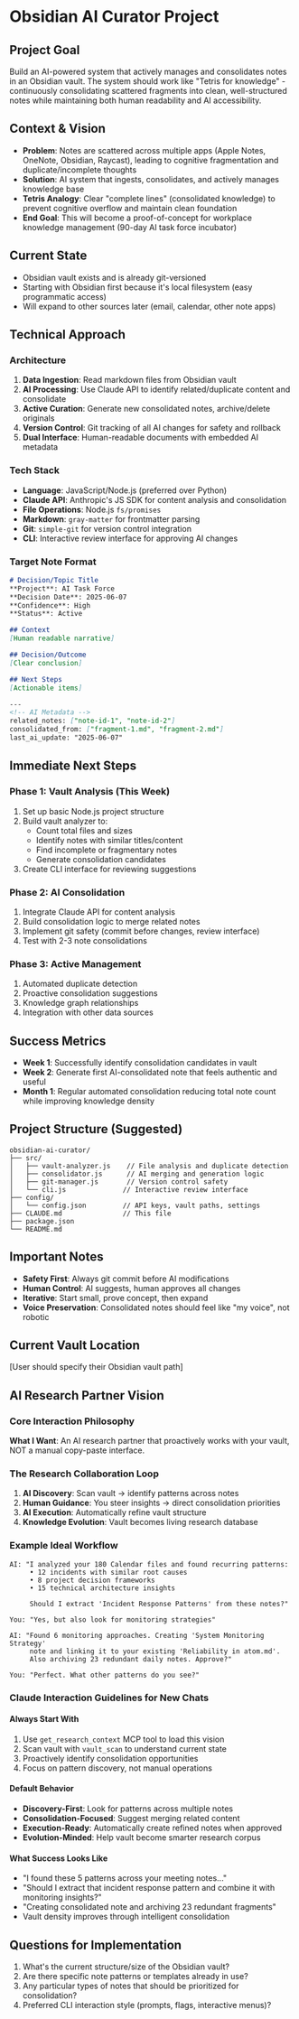 # Obsidian AI Curator Project

## Project Goal
Build an AI-powered system that actively manages and consolidates notes in an Obsidian vault. The system should work like "Tetris for knowledge" - continuously consolidating scattered fragments into clean, well-structured notes while maintaining both human readability and AI accessibility.

## Context & Vision
- **Problem**: Notes are scattered across multiple apps (Apple Notes, OneNote, Obsidian, Raycast), leading to cognitive fragmentation and duplicate/incomplete thoughts
- **Solution**: AI system that ingests, consolidates, and actively manages knowledge base
- **Tetris Analogy**: Clear "complete lines" (consolidated knowledge) to prevent cognitive overflow and maintain clean foundation
- **End Goal**: This will become a proof-of-concept for workplace knowledge management (90-day AI task force incubator)

## Current State
- Obsidian vault exists and is already git-versioned
- Starting with Obsidian first because it's local filesystem (easy programmatic access)
- Will expand to other sources later (email, calendar, other note apps)

## Technical Approach

### Architecture
1. **Data Ingestion**: Read markdown files from Obsidian vault
2. **AI Processing**: Use Claude API to identify related/duplicate content and consolidate
3. **Active Curation**: Generate new consolidated notes, archive/delete originals
4. **Version Control**: Git tracking of all AI changes for safety and rollback
5. **Dual Interface**: Human-readable documents with embedded AI metadata

### Tech Stack
- **Language**: JavaScript/Node.js (preferred over Python)
- **Claude API**: Anthropic's JS SDK for content analysis and consolidation
- **File Operations**: Node.js `fs/promises`
- **Markdown**: `gray-matter` for frontmatter parsing
- **Git**: `simple-git` for version control integration
- **CLI**: Interactive review interface for approving AI changes

### Target Note Format
```markdown
# Decision/Topic Title
**Project**: AI Task Force
**Decision Date**: 2025-06-07
**Confidence**: High
**Status**: Active

## Context
[Human readable narrative]

## Decision/Outcome
[Clear conclusion]

## Next Steps
[Actionable items]

---
<!-- AI Metadata -->
related_notes: ["note-id-1", "note-id-2"]
consolidated_from: ["fragment-1.md", "fragment-2.md"]
last_ai_update: "2025-06-07"
```

## Immediate Next Steps

### Phase 1: Vault Analysis (This Week)
1. Set up basic Node.js project structure
2. Build vault analyzer to:
   - Count total files and sizes
   - Identify notes with similar titles/content
   - Find incomplete or fragmentary notes
   - Generate consolidation candidates
3. Create CLI interface for reviewing suggestions

### Phase 2: AI Consolidation
1. Integrate Claude API for content analysis
2. Build consolidation logic to merge related notes
3. Implement git safety (commit before changes, review interface)
4. Test with 2-3 note consolidations

### Phase 3: Active Management
1. Automated duplicate detection
2. Proactive consolidation suggestions
3. Knowledge graph relationships
4. Integration with other data sources

## Success Metrics
- **Week 1**: Successfully identify consolidation candidates in vault
- **Week 2**: Generate first AI-consolidated note that feels authentic and useful
- **Month 1**: Regular automated consolidation reducing total note count while improving knowledge density

## Project Structure (Suggested)
```
obsidian-ai-curator/
├── src/
│   ├── vault-analyzer.js    // File analysis and duplicate detection
│   ├── consolidator.js      // AI merging and generation logic
│   ├── git-manager.js       // Version control safety
│   └── cli.js              // Interactive review interface
├── config/
│   └── config.json         // API keys, vault paths, settings
├── CLAUDE.md               // This file
├── package.json
└── README.md
```

## Important Notes
- **Safety First**: Always git commit before AI modifications
- **Human Control**: AI suggests, human approves all changes
- **Iterative**: Start small, prove concept, then expand
- **Voice Preservation**: Consolidated notes should feel like "my voice", not robotic

## Current Vault Location
[User should specify their Obsidian vault path]

## AI Research Partner Vision

### Core Interaction Philosophy
**What I Want**: An AI research partner that proactively works with your vault, NOT a manual copy-paste interface.

### The Research Collaboration Loop
1. **AI Discovery**: Scan vault → identify patterns across notes
2. **Human Guidance**: You steer insights → direct consolidation priorities  
3. **AI Execution**: Automatically refine vault structure
4. **Knowledge Evolution**: Vault becomes living research database

### Example Ideal Workflow
```
AI: "I analyzed your 180 Calendar files and found recurring patterns:
     • 12 incidents with similar root causes
     • 8 project decision frameworks 
     • 15 technical architecture insights
     
     Should I extract 'Incident Response Patterns' from these notes?"

You: "Yes, but also look for monitoring strategies"

AI: "Found 6 monitoring approaches. Creating 'System Monitoring Strategy' 
     note and linking it to your existing 'Reliability in atom.md'. 
     Also archiving 23 redundant daily notes. Approve?"

You: "Perfect. What other patterns do you see?"
```

### Claude Interaction Guidelines for New Chats

#### Always Start With
1. Use `get_research_context` MCP tool to load this vision
2. Scan vault with `vault_scan` to understand current state
3. Proactively identify consolidation opportunities
4. Focus on pattern discovery, not manual operations

#### Default Behavior
- **Discovery-First**: Look for patterns across multiple notes
- **Consolidation-Focused**: Suggest merging related content
- **Execution-Ready**: Automatically create refined notes when approved
- **Evolution-Minded**: Help vault become smarter research corpus

#### What Success Looks Like
- "I found these 5 patterns across your meeting notes..."
- "Should I extract that incident response pattern and combine it with monitoring insights?"
- "Creating consolidated note and archiving 23 redundant fragments"
- Vault density improves through intelligent consolidation

## Questions for Implementation
1. What's the current structure/size of the Obsidian vault?
2. Are there specific note patterns or templates already in use?
3. Any particular types of notes that should be prioritized for consolidation?
4. Preferred CLI interaction style (prompts, flags, interactive menus)?